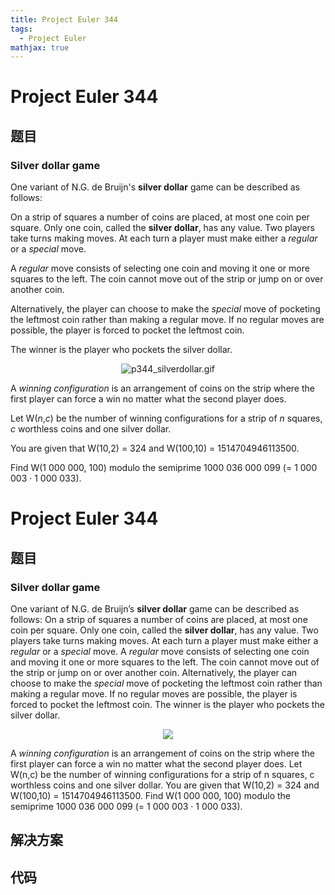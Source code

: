 ```yaml
---
title: Project Euler 344
tags:
  - Project Euler
mathjax: true
---
```

<escape><!-- more --></escape>
    
# Project Euler 344
## 题目
### Silver dollar game

One variant of N.G. de Bruijn's <b>silver dollar</b> game can be described as follows:

On a strip of squares a number of coins are placed, at most one coin per square. Only one coin, called the <b>silver dollar</b>, has any value. Two players take turns making moves. At each turn a player must make either a <i>regular</i> or a <i>special</i> move.

A <i>regular</i> move consists of selecting one coin and moving it one or more squares to the left. The coin cannot move out of the strip or jump on or over another coin.

Alternatively, the player can choose to make the <i>special</i> move of pocketing the leftmost coin rather than making a regular move. If no regular moves are possible, the player is forced to pocket the leftmost coin.

The winner is the player who pockets the silver dollar.


<div align="center">
<img src="project/images/p344_silverdollar.gif" alt="p344_silverdollar.gif" /><br /></div>

A <i>winning configuration</i> is an arrangement of coins on the strip where the first player can force a win no matter what the second player does.

Let W(<var>n</var>,<var>c</var>) be the number of winning configurations for a strip of <var>n</var> squares, <var>c</var> worthless coins and one silver dollar.

You are given that W(10,2) = 324 and W(100,10) = 1514704946113500.

Find W(1 000 000, 100) modulo the semiprime 1000 036 000 099 (= 1 000 003 · 1 000 033).




# Project Euler 344
## 题目
### Silver dollar game

One variant of N.G. de Bruijn’s <b>silver dollar</b> game can be described as follows:
On a strip of squares a number of coins are placed, at most one coin per square. Only one coin, called the <b>silver dollar</b>, has any value. Two players take turns making moves. At each turn a player must make either a <i>regular</i> or a <i>special</i> move.
A <i>regular</i> move consists of selecting one coin and moving it one or more squares to the left. The coin cannot move out of the strip or jump on or over another coin.
Alternatively, the player can choose to make the <i>special</i> move of pocketing the leftmost coin rather than making a regular move. If no regular moves are possible, the player is forced to pocket the leftmost coin.
The winner is the player who pockets the silver dollar.
<center><img src="https://projecteuler.net/project/images/p344_silverdollar.gif"></center>

A <i>winning configuration</i> is an arrangement of coins on the strip where the first player can force a win no matter what the second player does.
Let W(n,c) be the number of winning configurations for a strip of n squares, c worthless coins and one silver dollar.
You are given that W(10,2) = 324 and W(100,10) = 1514704946113500.
Find W(1 000 000, 100) modulo the semiprime 1000 036 000 099 (= 1 000 003 · 1 000 033).


## 解决方案


## 代码


